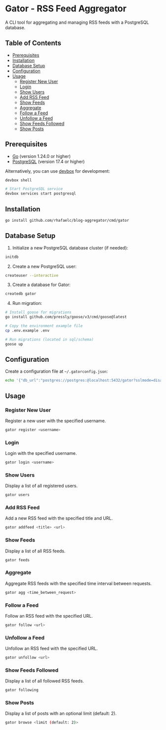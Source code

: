 # Gator - RSS Feed Aggregator

A CLI tool for aggregating and managing RSS feeds with a PostgreSQL database.

## Table of Contents

- [Prerequisites](#prerequisites)
- [Installation](#installation)
- [Database Setup](#database-setup)
- [Configuration](#configuration)
- [Usage](#usage)
  - [Register New User](#register-new-user)
  - [Login](#login)
  - [Show Users](#show-users)
  - [Add RSS Feed](#add-rss-feed)
  - [Show Feeds](#show-feeds)
  - [Aggregate](#aggregate)
  - [Follow a Feed](#follow-a-feed)
  - [Unfollow a Feed](#unfollow-a-feed)
  - [Show Feeds Followed](#show-feeds-followed)
  - [Show Posts](#show-posts)

## Prerequisites

- [Go](https://go.dev/doc/install) (version 1.24.0 or higher)
- [PostgreSQL](https://www.postgresql.org/download) (version 17.4 or higher)

Alternatively, you can use [devbox](https://www.jetpack.io/devbox) for development:

```sh
devbox shell

# Start PostgreSQL service
devbox services start postgresql
```

## Installation

```sh
go install github.com/rhafaelc/blog-aggregator/cmd/gator
```

## Database Setup

1. Initialize a new PostgreSQL database cluster (if needed):

```sh
initdb
```

2. Create a new PostgreSQL user:

```sh
createuser --interactive
```

3. Create a database for Gator:

```sh
createdb gator
```

4. Run migration:

```sh
# Install goose for migrations
go install github.com/pressly/goose/v3/cmd/goose@latest

# Copy the environment example file
cp .env.example .env

# Run migrations (located in sql/schema)
goose up
```

## Configuration

Create a configuration file at `~/.gatorconfig.json`:

```sh
echo '{"db_url":"postgres://postgres:@localhost:5432/gator?sslmode=disable"}' > ~/.gatorconfig.json
```

## Usage

### Register New User

Register a new user with the specified username.

```sh
gator register <username>
```

### Login

Login with the specified username.

```sh
gator login <username>
```

### Show Users

Display a list of all registered users.

```sh
gator users
```

### Add RSS Feed

Add a new RSS feed with the specified title and URL.

```sh
gator addfeed <title> <url>
```

### Show Feeds

Display a list of all RSS feeds.

```sh
gator feeds
```

### Aggregate

Aggregate RSS feeds with the specified time interval between requests.

```sh
gator agg <time_between_request>
```

### Follow a Feed

Follow an RSS feed with the specified URL.

```sh
gator follow <url>
```

### Unfollow a Feed

Unfollow an RSS feed with the specified URL.

```sh
gator unfollow <url>
```

### Show Feeds Followed

Display a list of all followed RSS feeds.

```sh
gator following
```

### Show Posts

Display a list of posts with an optional limit (default: 2).

```sh
gator browse <limit (default: 2)>
```

```

```
